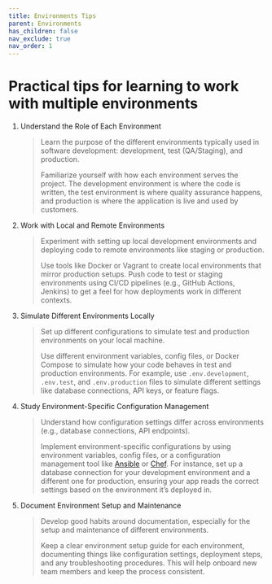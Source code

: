 ```yaml
---
title: Environments Tips
parent: Environments
has_children: false
nav_exclude: true
nav_order: 1
---
```


# Practical tips for learning to work with multiple environments

1. Understand the Role of Each Environment

    > Learn the purpose of the different environments typically used in software development: development, 
    > test (QA/Staging), and production.
    > 
    > Familiarize yourself with how each environment serves the project. The development environment is 
    > where the code is written, the test environment is where quality assurance happens, and production 
    > is where the application is live and used by customers.

2. Work with Local and Remote Environments

    > Experiment with setting up local development environments and deploying code to remote environments 
    > like staging or production.
    > 
    > Use tools like Docker or Vagrant to create local environments that mirror production setups. 
    > Push code to test or staging environments using CI/CD pipelines (e.g., GitHub Actions, Jenkins) to 
    > get a feel for how deployments work in different contexts.

3. Simulate Different Environments Locally

    > Set up different configurations to simulate test and production environments on your local machine.
    > 
    > Use different environment variables, config files, or Docker Compose to simulate how your code 
    > behaves in test and production environments. For example, use `.env.development`, `.env.test`, and 
    > `.env.production` files to simulate different settings like database connections, API keys, or 
    > feature flags.

4. Study Environment-Specific Configuration Management

    > Understand how configuration settings differ across environments (e.g., database connections, 
    > API endpoints).
    > 
    > Implement environment-specific configurations by using environment variables, config files, or a 
    > configuration management tool like [Ansible](https://www.ansible.com/) or 
    > [Chef](https://www.chef.io/products/chef-infrastructure-management). For instance, set up a 
    > database connection for your development environment and a different one for production, 
    > ensuring your app reads the correct settings based on the environment it’s deployed in.

5. Document Environment Setup and Maintenance

    > Develop good habits around documentation, especially for the setup and maintenance of different 
    > environments.
    > 
    > Keep a clear environment setup guide for each environment, documenting things like configuration 
    > settings, deployment steps, and any troubleshooting procedures. This will help onboard new team
    > members and keep the process consistent.
